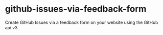 github-issues-via-feedback-form
===============================

Create GitHub Issues via a feedback form on your website using the GitHub api v3
